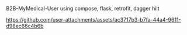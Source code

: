 B2B-MyMedical-User using compose, flask, retrofit, dagger hilt

https://github.com/user-attachments/assets/ac3717b3-b7fa-44a4-9611-d98ec66c4b6b

